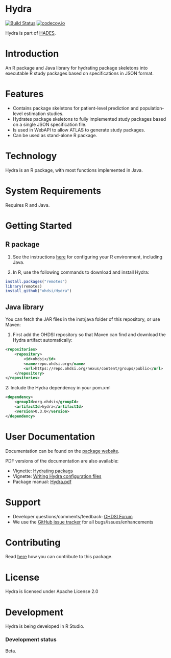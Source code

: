 Hydra
=====

[![Build Status](https://github.com/OHDSI/Hydra/workflows/R-CMD-check/badge.svg)](https://github.com/OHDSI/Hydra/actions?query=workflow%3AR-CMD-check)
[![codecov.io](https://codecov.io/github/OHDSI/Hydra/coverage.svg?branch=main)](https://codecov.io/github/OHDSI/Hydra?branch=main)

Hydra is part of [HADES](https://ohdsi.github.io/Hades).

Introduction
============
An R package and Java library for hydrating package skeletons into executable R study packages based on specifications in JSON format.

Features
========
- Contains package skeletons for patient-level prediction and population-level estimation studies.
- Hydrates package skeletons to fully implemented study packages based on a single JSON specification file.
- Is used in WebAPI to allow ATLAS to generate study packages.
- Can be used as stand-alone R package.

Technology
==========
Hydra is an R package, with most functions implemented in Java.

System Requirements
===================
Requires R and Java.

Getting Started
===============

## R package

1. See the instructions [here](https://ohdsi.github.io/Hades/rSetup.html) for configuring your R environment, including Java.

2. In R, use the following commands to download and install Hydra:

  ```r
  install.packages("remotes")
  library(remotes)
  install_github("ohdsi/Hydra") 
  ```

## Java library

You can fetch the JAR files in the inst/java folder of this repository, or use Maven:

1. First add the OHDSI repository so that Maven can find and download the Hydra artifact automatically:
```xml
<repositories>
	<repository>
		<id>ohdsi</id>
		<name>repo.ohdsi.org</name>
		<url>https://repo.ohdsi.org/nexus/content/groups/public</url>
	</repository>
</repositories>
```
2: Include the Hydra dependency in your pom.xml
```xml
<dependency>
	<groupId>org.ohdsi</groupId>
	<artifactId>hydra</artifactId>
	<version>0.3.0</version>
</dependency>
```
User Documentation
==================
Documentation can be found on the [package website](https://ohdsi.github.io/Hydra).

PDF versions of the documentation are also available:
* Vignette: [Hydrating packags](https://raw.githubusercontent.com/OHDSI/Hydra/main/inst/doc/HydratingPackages.pdf)
* Vignette: [Writing Hydra configuration files](https://raw.githubusercontent.com/OHDSI/Hydra/main/inst/doc/WritingHydraConfigs.pdf)
* Package manual: [Hydra.pdf](https://raw.githubusercontent.com/OHDSI/Hydra/main/extras/Hydra.pdf) 

Support
=======
* Developer questions/comments/feedback: <a href="http://forums.ohdsi.org/c/developers">OHDSI Forum</a>
* We use the <a href="https://github.com/OHDSI/Hydra/issues">GitHub issue tracker</a> for all bugs/issues/enhancements
 
Contributing
============
Read [here](https://ohdsi.github.io/Hades/contribute.html) how you can contribute to this package.

License
=======
Hydra is licensed under Apache License 2.0

Development
===========
Hydra is being developed in R Studio.

### Development status

Beta.
